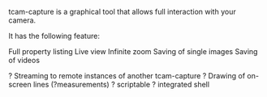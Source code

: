 tcam-capture is a graphical tool that allows full interaction with your camera.

It has the following feature:

Full property listing
Live view
Infinite zoom
Saving of single images
Saving of videos

? Streaming to remote instances of another tcam-capture
? Drawing of on-screen lines (?measurements)
? scriptable
? integrated shell
